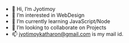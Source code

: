 - 👋 Hi, I’m Jyotimoy
- 👀 I’m interested in WebDesign
- 🌱 I’m currently learning JavaScript/Node
- 💞️ I’m looking to collaborate on Projects
- 📫 jyotimoykatharon@gmail.com is my mail id.

<!---
Jyotimoykathar/Jyotimoykathar is a ✨ special ✨ repository because its `README.md` (this file) appears on your GitHub profile.
You can click the Preview link to take a look at your changes.
--->
